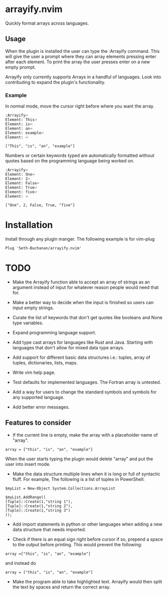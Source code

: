 # arrayify.nvim
Quickly format arrays across languages.

## Usage
When the plugin is installed the user can type the :Arrayify command. This will
give the user a prompt where they can array elements pressing enter after 
each element. To print the array the user presses enter on a new empty prompt.

Arrayify only currently supports Arrays in a handful of languages. Look into 
contributing to expand the plugin's functionality.

### Example
In normal mode, move the cursor right before where you want the array.
```
:Arrayify⏎
Element: This⏎
Element: is⏎
Element: an⏎
Element: example⏎
Element: ⏎

```
```
["This", "is", "an", "example"]
```
Numbers or certain keywords typed are automatically formatted without quotes 
based on the programming language being worked on.

```
:Arrayify⏎
Element: One⏎
Element: 2⏎
Element: False⏎
Element: True⏎
Element: five⏎
Element: ⏎
```
```
["One", 2, False, True, "five"]
```

# Installation
Install through any plugin manger. The following example is for vim-plug
```
Plug 'Seth-Buchanan/arrayify.nvim'

```

# TODO
* Make the Arrayify function able to accept an array of strings as an argument instead 
of input for whatever reason people would need that for.

* Make a better way to decide when the input is finished so users can input
empty strings.

* Curate the list of keywords that don't get quotes like booleans and None type
variables.

* Expand programming language support.

* Add type cast arrays for languages like Rust and Java. Starting with 
languages that don't allow for mixed data type arrays.

* Add support for different basic data structures i.e.: tuples, array of tuples,
dictionaries, lists, maps.

* Write vim help page.

* Test defaults for implemented languages. The Fortran array is untested.

* Add a way for users to change the standard symbols and symbols for any supported 
language.

* Add better error messages.

## Features to consider
* If the current line is empty, make the array with a placeholder name of "array".

```
array = ["this", "is", "an", "example"] 
```
When the user starts typing the plugin would delete "array" and put the 
user into insert mode.

* Make the data structure multiple lines when it is long or full of 
syntactic fluff. For example, The following is a list of tuples in PowerShell:

```
$myList = New-Object System.Collections.ArrayList

$myList.AddRange((
[Tuple]::Create(1,"string 1"),
[Tuple]::Create(1,"string 2"),
[Tuple]::Create(1,"string 3") 
));
```

* Add import statements in python or other languages when adding a new 
data structure that needs imported.

* Check if there is an equal sign right before cursor if so, prepend a space 
to the output before printing. This would prevent the following:

```
array =["this", "is", "an", "example"] 
```
and instead do 
```
array = ["this", "is", "an", "example"] 
```
* Make the program able to take highlighted text. Arrayify would then split the 
text by spaces and return the correct array.
